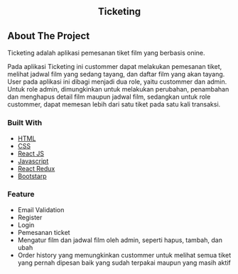 <div align="center">
  </a>
  <h2 align="center">Ticketing</h2>
</div>

## About The Project

Ticketing adalah aplikasi pemesanan tiket film yang berbasis onine. 

Pada aplikasi Ticketing ini custommer dapat melakukan pemesanan tiket, melihat jadwal film yang sedang tayang, dan daftar film yang akan tayang. User pada aplikasi ini dibagi menjadi dua role, yaitu custommer dan admin. Untuk role admin, dimungkinkan untuk melakukan perubahan, penambahan dan menghapus detail film maupun jadwal film, sedangkan untuk role custommer, dapat memesan lebih dari satu tiket pada satu kali transaksi.

### Built With

- [HTML](https://developer.mozilla.org/en-US/docs/Web/HTML?retiredLocale=id)
- [CSS](https://developer.mozilla.org/id/docs/Web/CSS)
- [React JS](https://reactjs.org/)
- [Javascript](https://www.javascript.com/)
- [React Redux](https://react-redux.js.org/introduction/getting-started)
- [Bootstarp](https://getbootstrap.com/)

### Feature

- Email Validation
- Register
- Login
- Pemesanan ticket
- Mengatur film dan jadwal film oleh admin, seperti hapus, tambah, dan ubah
- Order history yang memungkinkan custommer untuk melihat semua tiket yang pernah dipesan baik yang sudah terpakai maupun yang masih aktif

